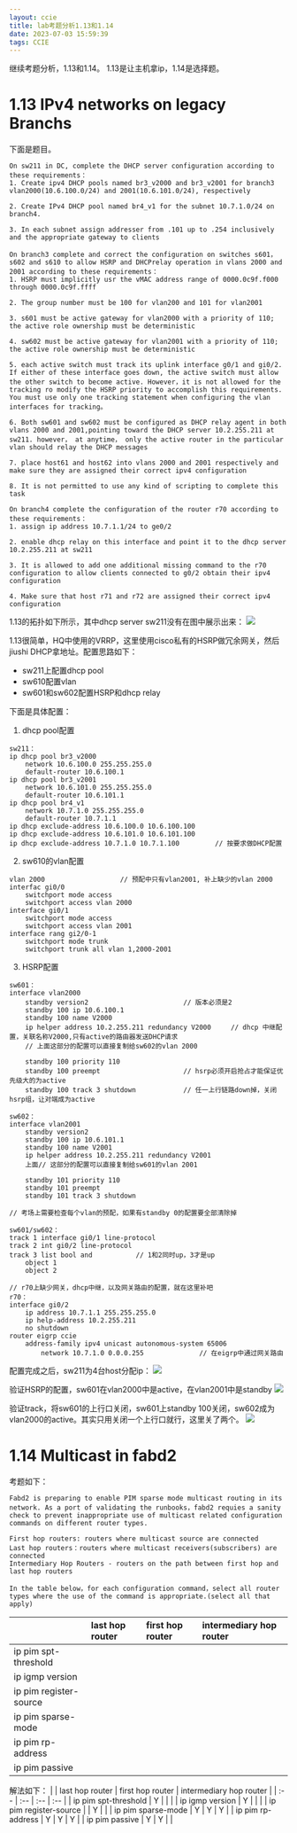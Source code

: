```yaml
---
layout: ccie
title: lab考题分析1.13和1.14
date: 2023-07-03 15:59:39
tags: CCIE
---
```


继续考题分析，1.13和1.14。 1.13是让主机拿ip，1.14是选择题。
<!--more-->

# 1.13 IPv4 networks on legacy Branchs
下面是题目。
```
On sw211 in DC, complete the DHCP server configuration according to these requirements：
1. Create ipv4 DHCP pools named br3_v2000 and br3_v2001 for branch3 vlan2000(10.6.100.0/24) and 2001(10.6.101.0/24), respectively

2. Create IPv4 DHCP pool named br4_v1 for the subnet 10.7.1.0/24 on branch4.

3. In each subnet assign addresser from .101 up to .254 inclusively and the appropriate gateway to clients

On branch3 complete and correct the configuration on switches s601，s602 and s610 to allow HSRP and DHCPrelay operation in vlans 2000 and 2001 according to these requirements：
1. HSRP must implicitly usr the vMAC address range of 0000.0c9f.f000 through 0000.0c9f.ffff

2. The group number must be 100 for vlan200 and 101 for vlan2001

3. s601 must be active gateway for vlan2000 with a priority of 110; the active role ownership must be deterministic

4. sw602 must be active gateway for vlan2001 with a priority of 110; the active role ownership must be deterministic

5. each active switch must track its uplink interface g0/1 and gi0/2. If either of these interface goes down, the active switch must allow the other switch to become active. However，it is not allowed for the tracking ro modify the HSRP priority to accomplish this requirements. You must use only one tracking statement when configuring the vlan interfaces for tracking。

6. Both sw601 and sw602 must be configured as DHCP relay agent in both vlans 2000 and 2001,pointing toward the DHCP server 10.2.255.211 at sw211. however， at anytime， only the active router in the particular vlan should relay the DHCP messages

7. place host61 and host62 into vlans 2000 and 2001 respectively and make sure they are assigned their correct ipv4 configuration

8. It is not permitted to use any kind of scripting to complete this task

On branch4 complete the configuration of the router r70 according to these requirements：
1. assign ip address 10.7.1.1/24 to ge0/2

2. enable dhcp relay on this interface and point it to the dhcp server 10.2.255.211 at sw211

3. It is allowed to add one additional missing command to the r70 configuration to allow clients connected to g0/2 obtain their ipv4 configuration

4. Make sure that host r71 and r72 are assigned their correct ipv4 configuration
```

1.13的拓扑如下所示，其中dhcp server sw211没有在图中展示出来：
![](https://rancho333.github.io/pictures/lab_1.13.png)

1.13很简单，HQ中使用的VRRP，这里使用cisco私有的HSRP做冗余网关，然后jiushi DHCP拿地址。配置思路如下：
- sw211上配置dhcp pool
- sw610配置vlan
- sw601和sw602配置HSRP和dhcp relay

下面是具体配置：

1. dhcp pool配置
```
sw211：
ip dhcp pool br3_v2000
    network 10.6.100.0 255.255.255.0
    default-router 10.6.100.1
ip dhcp pool br3_v2001
    network 10.6.101.0 255.255.255.0
    default-router 10.6.101.1
ip dhcp pool br4_v1
    network 10.7.1.0 255.255.255.0
    default-router 10.7.1.1
ip dhcp exclude-address 10.6.100.0 10.6.100.100
ip dhcp exclude-address 10.6.101.0 10.6.101.100
ip dhcp exclude-address 10.7.1.0 10.7.1.100         // 按要求做DHCP配置
```

2. sw610的vlan配置
```
vlan 2000                   // 预配中只有vlan2001, 补上缺少的vlan 2000
interfac gi0/0
    switchport mode access
    switchport access vlan 2000
interface gi0/1
    switchport mode access
    switchport access vlan 2001
interface rang gi2/0-1
    switchport mode trunk 
    switchport trunk all vlan 1,2000-2001
```

3. HSRP配置
```
sw601：
interface vlan2000
    standby version2                        // 版本必须是2
    standby 100 ip 10.6.100.1
    standby 100 name V2000
    ip helper address 10.2.255.211 redundancy V2000     // dhcp 中继配置，关联名称V2000,只有active的路由器发送DHCP请求
    // 上面这部分的配置可以直接复制给sw602的vlan 2000

    standby 100 priority 110
    standby 100 preempt                     // hsrp必须开启抢占才能保证优先级大的为active
    standby 100 track 3 shutdown            // 任一上行链路down掉，关闭hsrp组，让对端成为active

sw602：
interface vlan2001
    standby version2
    standby 100 ip 10.6.101.1
    standby 100 name V2001
    ip helper address 10.2.255.211 redundancy V2001     
    上面// 这部分的配置可以直接复制给sw601的vlan 2001

    standby 101 priority 110
    standby 101 preempt
    standby 101 track 3 shutdown        

// 考场上需要检查每个vlan的预配，如果有standby 0的配置要全部清除掉

sw601/sw602：
track 1 interface gi0/1 line-protocol
track 2 int gi0/2 line-protocol
track 3 list bool and           // 1和2同时up，3才是up
    object 1
    object 2

// r70上缺少网关，dhcp中继，以及网关路由的配置，就在这里补吧
r70：
interface gi0/2
    ip address 10.7.1.1 255.255.255.0 
    ip help-address 10.2.255.211
    no shutdown 
router eigrp ccie
    address-family ipv4 unicast autonomous-system 65006
        network 10.7.1.0 0.0.0.255              // 在eigrp中通过网关路由
```

配置完成之后，sw211为4台host分配ip：
![](https://rancho333.github.io/pictures/lab_1.13_dhcp.png)

验证HSRP的配置，sw601在vlan2000中是active，在vlan2001中是standby
![](https://rancho333.github.io/pictures/lab_1.13_stanby.png)

验证track，将sw601的上行口关闭，sw601上standby 100关闭，sw602成为vlan2000的active。其实只用关闭一个上行口就行，这里关了两个。
![](https://rancho333.github.io/pictures/lab_1.13_track.png)

# 1.14 Multicast in fabd2
考题如下：
```
Fabd2 is preparing to enable PIM sparse mode multicast routing in its network. As a port of validating the runbooks，fabd2 requies a sanity check to prevent inappropriate use of multicast related configuration commands on different router types.

First hop routers: routers where multicast source are connected
Last hop routers：routers where multicast receivers(subscribers) are connected
Intermediary Hop Routers - routers on the path between first hop and last hop routers

In the table below，for each configuration command，select all router types where the use of the command is appropriate.(select all that apply)
```
| | last hop router | first hop router | intermediary hop router |
| :-- | :-- | :-- | :-- |
| ip pim spt-threshold | | | |
| ip igmp version | | | |
| ip pim register-source | | | |
| ip pim sparse-mode | | | |
| ip pim rp-address | | | |
| ip pim passive | | | |

解法如下：
| | last hop router | first hop router | intermediary hop router |
| :-- | :-- | :-- | :-- |
| ip pim spt-threshold | Y | | |
| ip igmp version | Y | | |
| ip pim register-source | | Y | |
| ip pim sparse-mode | Y | Y | Y |
| ip pim rp-address | Y | Y | Y |
| ip pim passive | Y | Y | |
